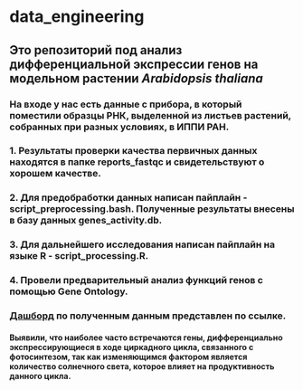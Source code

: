 # data_engineering
## Это репозиторий под анализ дифференциальной экспрессии генов на модельном растении _Arabidopsis thaliana_
### На входе у нас есть данные с прибора, в который поместили образцы РНК, выделенной из листьев растений, собранных при разных условиях, в ИППИ РАН.
### 1. Результаты проверки качества первичных данных находятся в папке **reports_fastqc** и свидетельствуют о хорошем качестве.
### 2. Для предобработки данных написан пайплайн - __script_preprocessing.bash__. Полученные результаты внесены в базу данных __genes_activity.db__.
### 3. Для дальнейшего исследования написан пайплайн на языке R - __script_processing.R__.
### 4. Провели предварительный анализ функций генов с помощью Gene Ontology. 
### [Дашборд](https://datalens.yandex/xorku7gnnwuaj) по полученным данным представлен по ссылке.
#### Выявили, что наиболее часто встречаются гены, дифференциально экспрессирующиеся в ходе циркадного цикла, связанного с фотосинтезом, так как изменяющимся фактором является количество солнечного света, которое влияет на продуктивность данного цикла.

